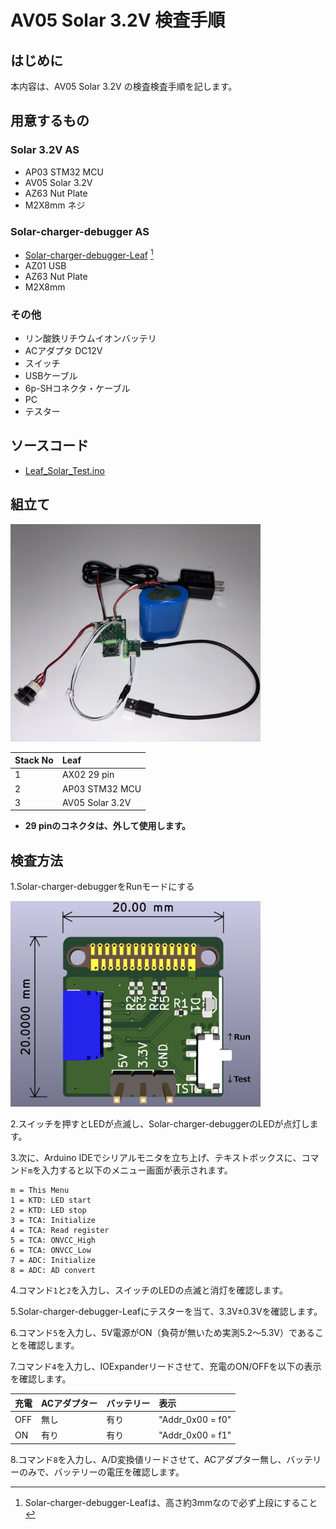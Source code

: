 # AV05 Solar 3.2V 検査手順
## はじめに
本内容は、AV05 Solar 3.2V の検査検査手順を記します。
## 用意するもの
### Solar 3.2V AS
* AP03 STM32 MCU  
* AV05 Solar 3.2V
* AZ63 Nut Plate
* M2X8mm ネジ
### Solar-charger-debugger AS
* [Solar-charger-debugger-Leaf](https://github.com/Leafony/HW-Design-Files/tree/master/Solar-charger-debugger-Leaf) [^1]
* AZ01 USB
* AZ63 Nut Plate
* M2X8mm  
[^1]:Solar-charger-debugger-Leafは、高さ約3mmなので必ず上段にすること
### その他
* リン酸鉄リチウムイオンバッテリ
* ACアダプタ DC12V
* スイッチ
* USBケーブル
* 6p-SHコネクタ・ケーブル
* PC
* テスター
## ソースコード
* [Leaf_Solar_Test.ino](https://github.com/Leafony/Sample-Sketches/blob/master/Leaf_Solar_Test/Leaf_Solar_Test.ino)
## 組立て
<img src="./docs/Solar_3.2V_Test.jpg" width="400" />

|Stack No| Leaf | 
| :---  | :--- | 
|1 | AX02 29 pin |
|2|  AP03 STM32 MCU| 
|3|  AV05 Solar 3.2V| 
* **29 pinのコネクタは、外して使用します。**


## 検査方法
1.Solar-charger-debuggerをRunモードにする

<img src="./docs/Solar-charger-debugger-Leaf_3d.png" width="400" />

2.スイッチを押すとLEDが点滅し、Solar-charger-debuggerのLEDが点灯します。

3.次に、Arduino IDEでシリアルモニタを立ち上げ、テキストボックスに、コマンド`m`を入力すると以下のメニュー画面が表示されます。
 ```
 m = This Menu
 1 = KTD: LED start
 2 = KTD: LED stop
 3 = TCA: Initialize
 4 = TCA: Read register
 5 = TCA: ONVCC_High
 6 = TCA: ONVCC_Low
 7 = ADC: Initialize
 8 = ADC: AD convert
 ```
4.コマンド`1`と`2`を入力し、スイッチのLEDの点滅と消灯を確認します。

5.Solar-charger-debugger-Leafにテスターを当て、3.3V±0.3Vを確認します。
 
6.コマンド`5`を入力し、5V電源がON（負荷が無いため実測5.2～5.3V）であることを確認します。

7.コマンド`4`を入力し、IOExpanderリードさせて、充電のON/OFFを以下の表示を確認します。

| 充電 | ACアダプター | バッテリー | 表示|
| :---  | :--- | :--- | :--- |
|OFF |  無し | 有り |"Addr_0x00 = f0" |
|ON|  有り | 有り | "Addr_0x00 = f1"  |

8.コマンド`8`を入力し、A/D変換値リードさせて、ACアダプター無し、バッテリーのみで、バッテリーの電圧を確認します。

